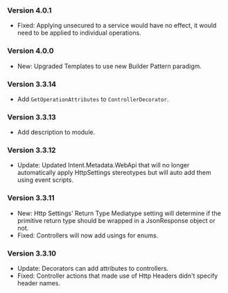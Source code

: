 ### Version 4.0.1

- Fixed: Applying unsecured to a service would have no effect, it would need to be applied to individual operations.

### Version 4.0.0

- New: Upgraded Templates to use new Builder Pattern paradigm.

### Version 3.3.14

- Add `GetOperationAttributes` to `ControllerDecorator`.

### Version 3.3.13

- Add description to module.


### Version 3.3.12

- Update: Updated Intent.Metadata.WebApi that will no longer automatically apply HttpSettings stereotypes but will auto add them using event scripts.

### Version 3.3.11

- New: Http Settings' Return Type Mediatype setting will determine if the primitive return type should be wrapped in a JsonResponse object or not.
- Fixed: Controllers will now add usings for enums.

### Version 3.3.10

- Update: Decorators can add attributes to controllers.
- Fixed: Controller actions that made use of Http Headers didn't specify header names.